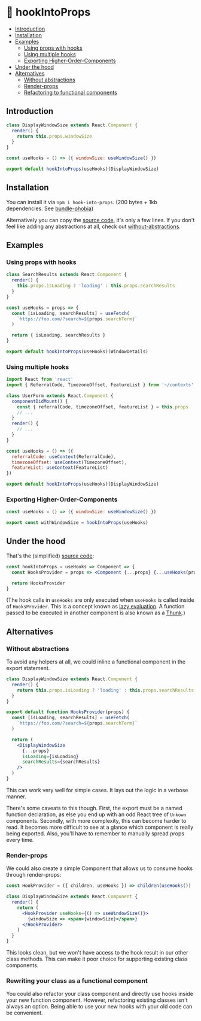 # 🚢 hookIntoProps

- [Introduction](#Introduction)
- [Installation](#Installation)
- [Examples](#Examples)
  - [Using props with hooks](#Using-props-with-hooks)
  - [Using multiple hooks](#Using-multiple-hooks)
  - [Exporting Higher-Order-Components](#Exporting-Higher-Order-Components)
- [Under the hood](#Under-the-hood)
- [Alternatives](#Alternatives)
  - [Without abstractions](#Without-abstractions)
  - [Render-props](#Render-props)
  - [Refactoring to functional components](#Rewriting-your-class-as-a-functional-component)

## Introduction

```jsx
class DisplayWindowSize extends React.Component {
  render() {
    return this.props.windowSize
  }
}

const useHooks = () => ({ windowSize: useWindowSize() })

export default hookIntoProps(useHooks)(DisplayWindowSize)
```

## Installation

You can install it via `npm i hook-into-props`. (200 bytes + 1kb dependencies. See [bundle-phobia](https://bundlephobia.com/result?p=hook-into-props))

Alternatively you can copy the [source code](src/index.js), it's only a few lines. If you don't feel like adding any abstractions at all, check out [without-abstractions](#without-abstractions).

## Examples

### Using props with hooks

```jsx
class SearchResults extends React.Component {
  render() {
    this.props.isLoading ? 'loading' : this.props.searchResults
  }
}

const useHooks = props => {
  const [isLoading, searchResults] = useFetch(
    `https://foo.com/?search=${props.searchTerm}`
  )

  return { isLoading, searchResults }
}

export default hookIntoProps(useHooks)(WindowDetails)
```

### Using multiple hooks

```jsx
import React from 'react'
import { ReferralCode, TimezoneOffset, FeatureList } from '~/contexts'

class UserForm extends React.Component {
  componentDidMount() {
    const { referralCode, timezoneOffset, featureList } = this.props
    // ...
  }
  render() {
    // ...
  }
}

const useHooks = () => ({
  referralCode: useContext(ReferralCode),
  timezoneOffset: useContext(TimezoneOffset),
  featureList: useContext(FeatureList)
})

export default hookIntoProps(useHooks)(DisplayWindowSize)
```

### Exporting Higher-Order-Components

```jsx
const useHooks = () => ({ windowSize: useWindowSize() })

export const withWindowSize = hookIntoProps(useHooks)
```

## Under the hood

That's the (simplified) [source code](src/index.js):

```jsx
const hookIntoProps = useHooks => Component => {
  const HooksProvider = props => <Component {...props} {...useHooks(props)} />

  return HooksProvider
}
```

(The hook calls in `useHooks` are only executed when `useHooks` is called inside of `HooksProvider`. This is a concept known as [lazy evaluation](https://stackoverflow.com/a/38904906). A function passed to be executed in another component is also known as a [Thunk](https://en.wikipedia.org/wiki/Thunk).)

## Alternatives

### Without abstractions

To avoid any helpers at all, we could inline a functional component in the export statement.

```jsx
class DisplayWindowSize extends React.Component {
  render() {
    return this.props.isLoading ? 'loading' : this.props.searchResults
  }
}

export default function HooksProvider(props) {
  const [isLoading, searchResults] = useFetch(
    `https://foo.com/?search=${props.searchTerm}`
  )

  return (
    <DisplayWindowSize
      {...props}
      isLoading={isLoading}
      searchResults={searchResults}
    />
  )
}
```

This can work very well for simple cases. It lays out the logic in a verbose manner.

There's some caveats to this though. First, the export must be a named function declaration, as else you end up with an odd React tree of `Unkown` components. Secondly, with more complexity, this can become harder to read. It becomes more difficult to see at a glance which component is really being exported. Also, you'll have to remember to manually spread props every time.

### Render-props

We could also create a simple Component that allows us to consume hooks through render-props:

```jsx
const HookProvider = ({ children, useHooks }) => children(useHooks())

class DisplayWindowSize extends React.Component {
  render() {
    return (
      <HookProvider useHooks={() => useWindowSize()}>
        {windowSize => <span>{windowSize}</span>}
      </HookProvider>
    )
  }
}
```

This looks clean, but we won't have access to the hook result in our other class methods. This can make it poor choice for supporting existing class components.

### Rewriting your class as a functional component

You could also refactor your class component and directly use hooks inside your new function component. However, refactoring existing classes isn't always an option. Being able to use your new hooks with your old code can be convenient.
